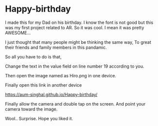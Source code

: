 # Happy-birthday

I made this for my Dad on his birthday.
I know the font is not good but this was my first project related to AR.
So it was cool.
I mean it was pretty AWESOME...

I just thought that many people might be thinking the same way,
To great their friends and family members in this pandamic.

So all you have to do is that,

Change the text in the value field on line number 19 according to you.

Then open the image named as Hiro.png in one device.

Finally open this link in another device 

https://aum-singhal.github.io/Happy-birthday/

Finally allow the camera and double tap on the screen.
And point your camera toward the image.

Wool.. Surprise.
Hope you liked it.
